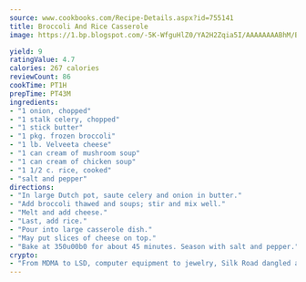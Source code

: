 ```yaml
---
source: www.cookbooks.com/Recipe-Details.aspx?id=755141
title: Broccoli And Rice Casserole
image: https://1.bp.blogspot.com/-5K-WfguHlZ0/YA2H2Zqia5I/AAAAAAAABhM/Bdgu68p4aG0Q6jWdy3eGaUXSKw5p3sdxwCLcBGAsYHQ/s324/7.png

yield: 9
ratingValue: 4.7
calories: 267 calories
reviewCount: 86
cookTime: PT1H
prepTime: PT43M
ingredients:
- "1 onion, chopped"
- "1 stalk celery, chopped"
- "1 stick butter"
- "1 pkg. frozen broccoli"
- "1 lb. Velveeta cheese"
- "1 can cream of mushroom soup"
- "1 can cream of chicken soup"
- "1 1/2 c. rice, cooked"
- "salt and pepper"
directions:
- "In large Dutch pot, saute celery and onion in butter."
- "Add broccoli thawed and soups; stir and mix well."
- "Melt and add cheese."
- "Last, add rice."
- "Pour into large casserole dish."
- "May put slices of cheese on top."
- "Bake at 350u00b0 for about 45 minutes. Season with salt and pepper."
crypto:
- "From MDMA to LSD, computer equipment to jewelry, Silk Road dangled a menu listing all the greatest things Bitcoin can buy."
---
```

